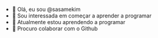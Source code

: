 - 👋 Olá, eu sou @sasamekim
- 👀 Sou interessada em começar a aprender a programar
- 🌱 Atualmente estou aprendendo a programar
- 💞️ Procuro colaborar com o Github


<!---
sasamekim/sasamekim é um repositório ✨ especial ✨ porque seu `README.md` (este arquivo) aparece no seu perfil do GitHub.
Você pode clicar no link Visualizar para dar uma olhada nas suas alterações.
--->
